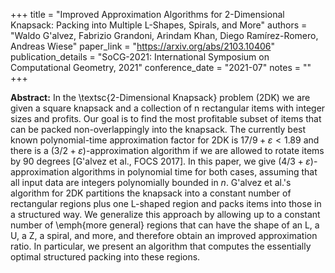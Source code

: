 +++
title = "Improved Approximation Algorithms for 2-Dimensional Knapsack: Packing into Multiple L-Shapes, Spirals, and More"
authors = "Waldo G\'alvez, Fabrizio Grandoni, Arindam Khan, Diego Ramírez-Romero, Andreas Wiese"
paper_link = "https://arxiv.org/abs/2103.10406"
publication_details = "SoCG-2021: International Symposium on Computational Geometry, 2021"
conference_date = "2021-07"
notes = ""
+++

<b>Abstract:</b>
In the \textsc{2-Dimensional Knapsack} problem (2DK) we are given a square knapsack and a collection of n rectangular items with integer sizes and profits. Our goal is to find the most profitable subset of items that can be packed non-overlappingly into the knapsack. The currently best known polynomial-time approximation factor for 2DK is $17/9+\varepsilon<1.89$ and there is a $(3/2+\varepsilon)$-approximation algorithm if we are allowed to rotate items by $90$ degrees [G\'alvez et al., FOCS 2017]. In this paper, we give $(4/3+\varepsilon)$-approximation algorithms in polynomial time for both cases, assuming that all input data are integers polynomially bounded in $n$.
G\'alvez et al.'s algorithm for 2DK partitions the knapsack into a constant number of rectangular regions plus one L-shaped region and packs items into those in a structured way. We generalize this approach by allowing up to a constant number of \emph{more general} regions that can have the shape of an L, a U, a Z, a spiral, and more, and therefore obtain an improved approximation ratio. In particular, we present an algorithm that computes the essentially optimal structured packing into these regions.

